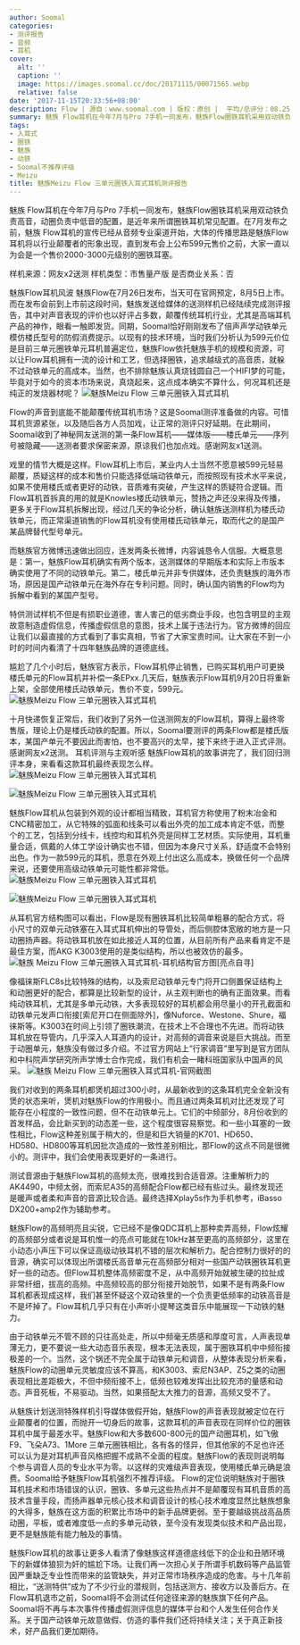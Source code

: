```yaml
---
author: Soomal
categories:
- 测评报告
- 音频
- 耳机
cover:
  alt: ''
  caption: ''
  image: https://images.soomal.cc/doc/20171115/00071565.webp
  relative: false
date: '2017-11-15T20:33:56+08:00'
description: Flow | 源自：www.soomal.com | 版权：原创 |  平均/总评分：08.25/2400
summary: 魅族 Flow耳机在今年7月与Pro 7手机一同发布，魅族Flow圈铁耳机采用双动铁负责高音，动圈负责中低音的配置，是近年来所谓圈铁耳机常见配置。由于操纵媒体做假，公然区分对待市场等原因，最近才得到了正式版样机……
tags:
- 入耳式
- 圈铁
- 魅族
- 动铁
- Soomal不推荐评级
- Meizu
title: 魅族Meizu Flow 三单元圈铁入耳式耳机测评报告
---
```


魅族 Flow耳机在今年7月与Pro 7手机一同发布，魅族Flow圈铁耳机采用双动铁负责高音，动圈负责中低音的配置，是近年来所谓圈铁耳机常见配置。在7月发布之前，魅族 Flow耳机的宣传已经从音频专业渠道开始，大体的传播思路是魅族Flow耳机将以行业颠覆者的形象出现，直到发布会上公布599元售价之前，大家一直以为会是一个售价2000-3000元级别的圈铁耳塞。

样机来源：网友x2送测
样机类型：市售量产版
是否商业关系：否

魅族Flow耳机风波
魅族Flow在7月26日发布，当天可在官网预定，8月5日上市。而在发布会前到上市前这段时间，魅族发送给媒体的送测样机已经陆续完成测评报告，其中对声音表现的评价也以好评占多数，颠覆传统耳机行业，尤其是高端耳机产品的神作，眼看一触即发货。同期，Soomal恰好刚刚发布了倍声声学动铁单元模仿楼氏型号的防假消费提示。以现有的技术环境，当时我们分析认为599元价位是目前三单元圈铁单元耳机普遍定位，魅族Flow依托魅族手机的规模和资源，可以让Flow耳机拥有一流的设计和工艺，但选择圈铁，追求越级式的高音质，就躲不过动铁单元的高成本。当然，也不排除魅族认真烧钱圆自己一个HIFI梦的可能，毕竟对于如今的资本市场来说，真烧起来，这点成本确实不算什么，何况耳机还是纯正的发烧器材呢？
![魅族Meizu Flow 三单元圈铁入耳式耳机](https://images.soomal.cc/doc/20171107/00071366.webp)




Flow的声音到底能不能颠覆传统耳机市场？这是Soomal测评准备做的内容。可惜耳机货源紧张，以及随后各方人员加戏，让正常的测评只好延期。在此期间，Soomal收到了神秘网友送测的第一条Flow耳机――媒体版――楼氏单元――序列号被隐藏――送测者要求保密来源，原谅我们也加点戏。感谢网友x1送测。

戏里的情节大概是这样。Flow耳机上市后，某业内人士当然不愿意被599元轻易颠覆，质疑这样的成本和售价只能选择低端动铁单元，而按照现有技术水平来说，如果不使用楼氏或者更好的动铁，音质难有突破，产生这样的质疑符合逻辑。而Flow耳机首拆真的用的就是Knowles楼氏动铁单元，赞扬之声还没来得及传播，更多关于Flow耳机拆解出现，经过几天的争论分析，确认魅族送测样机为楼氏动铁单元，而正常渠道销售的Flow耳机没有使用楼氏动铁单元，取而代之的是国产某品牌替代型号单元。



而魅族官方微博迅速做出回应，连发两条长微博，内容诚恳令人信服。大概意思是：第一，魅族Flow耳机确实有两个版本，送测媒体的早期版本和实际上市版本确实使用了不同的动铁单元。第二，楼氏单元并非专供媒体，还负责魅族的海外市场，原因是国产动铁单元在海外存在专利问题。同时，确认国内销售的Flow均为拆解中看到的某国产型号。

特供测试样机不但是有损职业道德，害人害己的低劣商业手段，也包含明显的主观故意制造虚假信息，传播虚假信息的意图，技术上属于违法行为。官方微博的回应让我们以最直接的方式看到了事实真相，节省了大家宝贵时间。让大家在不到一小时的时间内看清了十四年魅族品牌的道德底线。

尴尬了几个小时后，魅族官方表示，Flow耳机停止销售，已购买耳机用户可更换楼氏单元的Flow耳机并补偿一条EPxx.几天后，魅族表示Flow耳机9月20日将重新上架，全部使用楼氏动铁单元，售价不变，599元。
![魅族Meizu Flow 三单元圈铁入耳式耳机](https://images.soomal.cc/doc/20171107/00071384.webp)




十月快递恢复正常后，我们收到了另外一位送测网友的Flow耳机，算得上最终零售版，理论上仍是楼氏动铁的配置。所以，Soomal要测评的两条Flow都是楼氏版本，某国产单元不要因此而害怕，也不要高兴的太早，接下来终于进入正式评测。感谢网友x2送测。
耳机评测与主观听感
魅族Flow耳机的故事讲完了，我们回归测评本身，来看看这款耳机最终表现怎么样。
![魅族Meizu Flow 三单元圈铁入耳式耳机](https://images.soomal.cc/doc/20171107/00071369.webp)




![魅族Meizu Flow 三单元圈铁入耳式耳机](https://images.soomal.cc/doc/20171107/00071370.webp)




魅族Flow耳机从包装到外观的设计都相当精致，耳机官方称使用了粉末冶金和CNC精密加工，从它特殊的弧面和线条可以看出外壳的加工成本肯定不低，而整个的工艺，包括到分线卡，线控均和耳机外壳是同样工艺材质。实际使用，耳机重量合适，佩戴的人体工学设计确实也不错，但因为本身尺寸关系，舒适度不会特别出色。作为一款599元的耳机，愿意在外观上付出这么高成本，换做任何一个品牌来说，还要使用高级动铁单元可能性都非常低。
![魅族Meizu Flow 三单元圈铁入耳式耳机](https://images.soomal.cc/doc/20171107/00071372.webp)




![魅族Meizu Flow 三单元圈铁入耳式耳机](https://images.soomal.cc/doc/20171107/00071380.webp)




从耳机官方结构图可以看出，Flow是现有圈铁耳机比较简单粗暴的配合方式，将小尺寸的双单元动铁塞在入耳式耳机伸出的导管处，而后侧腔体宽敞的地方是一只动圈扬声器。将动铁耳机放在如此接近人耳的位置，从目前所有产品来看肯定不是最佳方案，而AKG K3003使用的是类似结构，所以也被效仿的最多。
![魅族 Meizu Flow 三单元圈铁入耳式耳机-耳机结构官方图[亮点自寻]](https://images.soomal.cc/doc/20171115/00071563.webp)




像福徕斯FLC8s比较特殊的结构，以及索尼动铁单元专门将开口侧置保证结构上和动圈更好的配合，都算是比较新型的设计，从主观判断也的确有正面效果。而看纯动铁耳机，尤其是多单元动铁，大多表现较好的耳机都会用尽量小的开孔截面和动铁单元发声口衔接[索尼开口在侧面除外]，像Nuforce、Westone、Shure，福徕斯等。K3003在时间上引领了圈铁潮流，在技术上不合理也不先进。而将动铁耳机放在导管内，几乎深入人耳道内的设计，对高频的调音来说是巨大挑战。而至于动圈单元，魅族没有做过多介绍。不过官方网站上“行家调音”里写到是官方团队和中科院声学研究所声学博士合作完成，我们有机会一睹科班国家队中国声的风采。
![魅族 Meizu Flow 三单元圈铁入耳式耳机-官网截图](https://images.soomal.cc/doc/20171115/00071564.webp)




我们对收到的两条耳机都煲机超过300小时，从最新收到的这条耳机完全全新没有煲的状态来听，煲机对魅族Flow的作用极小。而且通过两条耳机对比还发现了可能存在小程度的一致性问题，但不在动铁单元上。它们的中频部分，8月份收到的首发样品，会比新买到的动态差一些，这个程度很容易察觉。和一些小耳塞的一致性相比，Flow这种差别属于稍大的，但是和巨大销量的K701、HD650、HD580、HD800等耳机因批次造成的一致性差别相比，那Flow的这点不同是很微小的。测评中，我们会使用表现更好的一条进行。

测试音源由于魅族Flow耳机的高频太亮，很难找到合适音源。注重解析力的AK4490，中频太弱，而索尼A35的高频配合Flow都已经有些过头。最终发现还是暖声或者柔和声音的音源比较合适。最终选择Xplay5s作为手机参考，iBasso DX200+amp2作为辅助参考。


魅族Flow的高频明亮且尖锐，它已经不是像QDC耳机上那种卖弄高频，Flow炫耀的高频部分或者说是耳机惟一的亮点可能就在10kHz甚至更高的高频部分，这里在小动态小声压下可以保证高级动铁耳机不错的层次和解析力。配合控制力很好的的音源，确实可以体现出所谓楼氏高音单元在高频部分相对一些国产动铁圈铁耳机更好一些的动态。但Flow耳机整体高频密度不足，从中高频开始就被生硬的拉扯成非常纤细，拔高的高频。中高频较高的部分衔接开始脱节，如果不是有两条Flow耳机都表现成这样，我们甚至怀疑这个双动铁里的一个负责更低频率的动铁高音是不是坏掉了。Flow耳机几乎只有在小声听小提琴这类音乐中能展现一下动铁的魅力。

由于动铁单元不管不顾的只往高处走，所以中频毫无质感和厚度可言，人声表现单薄无力，更不要说一些大动态音乐表现，根本无法表现，属于圈铁耳机中中频衔接极差的一个。当然，这个锅还不完全属于动铁单元和调音，从整体表现分析来看，魅族Flow的动圈单元灵敏度应该不算高，和K3003、索尼N3AP、Z5之类的动圈表现相比差距极大，不但中频衔接不上，低频也较难发挥出比较充沛的量感和动态。声音死板，不易驱动。当然，如果搭配太大推力的音源，高频又受不了。

从魅族计划送测特殊样机引导媒体做假开始，魅族Flow的声音表现就被定位在行业颠覆者的位置，而抛开一切身后的故事，这款耳机的声音表现在同样价位的圈铁耳机中属于最差水平。魅族Flow和大多数600-800元的国产动圈耳机，如飞傲F9、飞朵A73、1More 三单元圈铁相比，各有各的怪异，但其他家的不足也许还可以认为是对耳机声音风格把握不成熟不全面的程度。魅族Flow的表现则说明每个参与调音人员的专业水平为零。以这样的灾难级声音表现，使用楼氏单元确是浪费。Soomal给予魅族Flow耳机强烈不推荐评级。
Flow的定位说明魅族对于圈铁耳机技术和市场错误的认识，圈铁、多单元这些热点并不是颠覆现有耳机音质的高技术含量手段，而扬声器单元核心技术和调音设计的核心技术难度显然比魅族想象的大得多，魅族在这方面的积累比市场中的新手品牌更弱。至于要越级挑战高品质动圈，平板，或者难度低一点的多单元动铁，至今没有发现类似技术和产品出现，更不是魅族能有能力触及的事情。


魅族Flow耳机的故事让更多人看清了像魅族这样道德底线低下的企业和丑陋环境下的新媒体狼狈为奸的尴尬下场。让我们再一次担心关于所谓手机数码等产品监管因严重缺乏专业性而带来的监管缺失，并对正常市场秩序造成的危害。与十几年前相比，“送测特供”成为了不少行业的潜规则，包括送测方、接收方以及善后方。在Flow耳机退市之前，Soomal将不会测试任何途径来源的魅族旗下任何产品。Soomal将不再与本次事件传播虚假测评信息的媒体平台和个人发生任何合作关系。关于国产动铁单元故意做假、仿造的事件我们还将持续关注；关于真正新技术，好产品我们更加期待。
